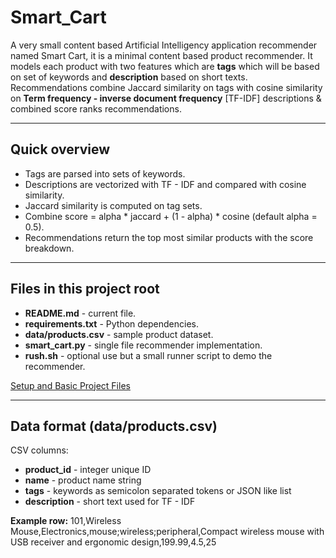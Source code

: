 # Smart_Cart
A very small content based Artificial Intelligency application recommender named Smart Cart, it is a minimal content based product recommender. It models each product with two features which are **tags** which will be based on set of keywords and **description** based on short texts. Recommendations combine Jaccard similarity on tags with cosine similarity on **Term frequency - inverse document frequency** [TF-IDF] descriptions & combined score ranks recommendations.

___

## Quick overview
* Tags are parsed into sets of keywords.
* Descriptions are vectorized with TF - IDF and compared with cosine similarity.
* Jaccard similarity is computed on tag sets.
* Combine score = alpha * jaccard + (1 - alpha) * cosine (default alpha = 0.5).
* Recommendations return the top most similar products with the score breakdown.

___

## Files in this project root
* **README.md** - current file.
* **requirements.txt** - Python dependencies.
* **data/products.csv** - sample product dataset.
* **smart_cart.py** - single file recommender implementation.
* **rush.sh** - optional use but a small runner script to demo the recommender.

[Setup and Basic Project Files](https://github.com/users/Mr-Kheswa/projects/4?pane=issue&itemId=132728546&issue=Mr-Kheswa%7CSmart_Cart%7C1)
___

## Data format (data/products.csv)
CSV columns:
* **product_id** - integer unique ID
* **name** - product name string
* **tags** - keywords as semicolon separated tokens or JSON like list
* **description** - short text used for TF - IDF

**Example row:**
101,Wireless Mouse,Electronics,mouse;wireless;peripheral,Compact wireless mouse with USB receiver and ergonomic design,199.99,4.5,25

